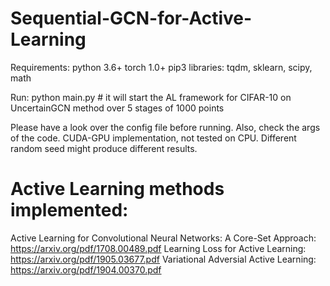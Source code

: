 # Sequential-GCN-for-Active-Learning
Requirements:
python 3.6+
torch 1.0+
pip3 libraries: tqdm, sklearn, scipy, math

Run:
python main.py # it will start the AL framework for CIFAR-10 on UncertainGCN method over 5 stages of 1000 points

Please have a look over the config file before running. Also, check the args of the code.
CUDA-GPU implementation, not tested on CPU. Different random seed might produce different results.

# Active Learning methods implemented:
Active Learning for Convolutional Neural Networks: A Core-Set Approach: https://arxiv.org/pdf/1708.00489.pdf
Learning Loss for Active Learning: https://arxiv.org/pdf/1905.03677.pdf
Variational Adversial Active Learning: https://arxiv.org/pdf/1904.00370.pdf

